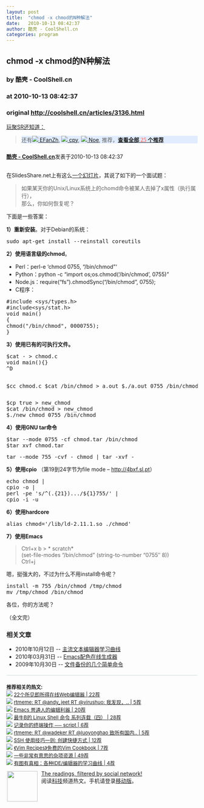 ```yaml
---
layout: post
title:  "chmod -x chmod的N种解法"
date:   2010-10-13 08:42:37
author: 酷壳 - CoolShell.cn
categories: program
---
```


## chmod -x chmod的N种解法
### by 酷壳 - CoolShell.cn
### at 2010-10-13 08:42:37
### original <http://coolshell.cn/articles/3136.html>

<a href="http://sr.ju690.cn/meme/item/86103">玩聚SR还知道：</a>
<blockquote>
<div style="background-color:#e1ecfe!important;width:auto">
	<div>还有<a href="http://sr.ju690.cn/people/EFanZh@GoogleReader?i=15520" title="EFanZh通过GoogleReader分享的其他文章"><img src="http://sr.ju690.cn/static/clogo/4.png?v=690" border="0/"> EFanZh</a>, <a href="http://sr.ju690.cn/people/cpy@GoogleReader?i=15438" title="cpy通过GoogleReader分享的其他文章"><img src="http://sr.ju690.cn/static/clogo/4.png?v=690" border="0/"> cpy</a>, <a href="http://sr.ju690.cn/people/Noe@GoogleReader?i=14796" title="Noe通过GoogleReader分享的其他文章"><img src="http://sr.ju690.cn/static/clogo/4.png?v=690" border="0/"> Noe</a>, 推荐，<a href="http://sr.ju690.cn/meme/item/86103"><b>查看全部 <big style="color:#ff7b7a;font-family:&#39;Georgia&#39;;font-size:16px">25</big> 个推荐 </b></a>
	</div>
</div></blockquote>

<div style="margin:0;padding:10px 0"><a href="http://sr.ju690.cn/author/%E9%85%B7%E5%A3%B3%20-%20CoolShell.cn"><b>酷壳 - CoolShell.cn</b></a>发表于2010-10-13 08:42:37</div>
<div style="margin:0;padding:5px 0"><p>在SlidesShare.net上有这么<a href="http://www.slideshare.net/cog/chmod-x-chmod">一个幻灯片</a>，其说了如下的一个面试题：</p>
<blockquote><p>如果某天你的Unix/Linux系统上的chomd命令被某人去掉了x属性（执行属行），<br>
那么，你如何恢复呢？</p></blockquote>
<p>下面是一些答案：</p>
<p><strong>1）重新安装</strong>。对于Debian的系统：</p>
<pre>sudo apt-get install --reinstall coreutils</pre>
<p><strong>2）使用语言级的chmod</strong>。</p>
<ul>
<li>Perl：perl-e ‘chmod 0755, “/bin/chmod”‘</li>
<li>Python：python -c “import os;os.chmod(‘/bin/chmod’, 0755)”</li>
<li>Node.js：require(“fs”).chmodSync(“/bin/chmod”, 0755);</li>
<li>C程序：</li>
</ul>
<pre>#include &lt;sys/types.h&gt;
#include&lt;sys/stat.h&gt;
void main()
{
chmod(&quot;/bin/chmod&quot;, 0000755);
}</pre>
<p><strong>3）使用已有的可执行文件。</strong></p>
<pre>
$cat - &gt; chmod.c
void main(){}
^D

$cc chmod.c
$cat /bin/chmod &gt; a.out
$./a.out 0755 /bin/chmod
</pre>
<pre>
$cp true &gt; new_chmod
$cat /bin/chmod &gt; new_chmod
$./new_chmod 0755 /bin/chmod
</pre>
<p><strong>4）使用GNU tar命令</strong></p>
<pre>$tar --mode 0755 -cf chmod.tar /bin/chmod
$tar xvf chmod.tar</pre>
<pre>tar --mode 755 -cvf - chmod | tar -xvf -</pre>
<p><strong>5）使用cpio</strong> （第19到24字节为file mode – <a href="http://4bxf.sl.pt">http://4bxf.sl.pt</a>）</p>
<pre>
echo chmod |
cpio -o |
perl -pe 's/^(.{21}).../${1}755/' |
cpio -i -u</pre>
<p><strong>6）使用hardcore</strong></p>
<pre>alias chmod='/lib/ld-2.11.1.so ./chmod'</pre>
<p><strong>7）使用Emacs</strong></p>
<blockquote><p>Ctrl+x b &gt; * scratch*<br>
(set-file-modes “/bin/chmod” (string-to-number “0755″ 8))<br>
Ctrl+j</p></blockquote>
<p>嗯，挺强大的，不过为什么不用install命令呢？</p>
<pre>install -m 755 /bin/chmod /tmp/chmod
mv /tmp/chmod /bin/chmod</pre>
<p>各位，你的方法呢？</p>
<p>（全文完）</p>
<h3>相关文章</h3><ul><li>2010年10月12日 -- <a href="http://coolshell.cn/articles/3125.html" title="主流文本编辑器学习曲线">主流文本编辑器学习曲线</a></li><li>2010年03月31日 -- <a href="http://coolshell.cn/articles/2271.html" title="Emacs配色在线生成器">Emacs配色在线生成器</a></li><li>2009年10月30日 -- <a href="http://coolshell.cn/articles/1640.html" title="文件备份的几个简单命令">文件备份的几个简单命令</a></li></ul></div>


<div style="padding-top:20px;border-top:1px solid #cbd9d9;padding-bottom:10px;FONT-SIZE:13px">
<strong>推荐相关的热文: </strong><br> 
	<div><img src="https://www.google.com/s2/favicons?domain=developers.solidot.org" border="0/"> <a title="22个所见即所得在线Web编辑器 | 22个推荐" href="http://sr.ju690.cn/meme/item/60237">22个所见即所得在线Web编辑器 | 22荐</a>
	</div> 
	<div><img src="https://www.google.com/s2/favicons?domain=twitter.com" border="0/"> <a title="rtmeme: RT @andy_jeet RT @virushuo: 我发现，对于只会骂妈逼那个人，只要你用和他一样的语言回骂，他立刻就跟你谈文明和素质，这得精神多分裂啊。这事情发生好几次了，被他骂过的可以试试看…灵啊。 | 5个推荐" href="http://sr.ju690.cn/meme/item/84297">rtmeme: RT @andy_jeet RT @virushuo: 我发现，.. | 5荐</a>
	</div> 
	<div><img src="https://www.google.com/s2/favicons?domain=www.gtdstudy.com" border="0/"> <a title="Emacs 普通人的编辑利器 | 20个推荐" href="http://sr.ju690.cn/meme/item/84940">Emacs 普通人的编辑利器 | 20荐</a>
	</div> 
	<div><img src="https://www.google.com/s2/favicons?domain=wowubuntu.com" border="0/"> <a title="最牛B的 Linux Shell 命令 系列连载（四） | 28个推荐" href="http://sr.ju690.cn/meme/item/79380">最牛B的 Linux Shell 命令 系列连载（四） | 28荐</a>
	</div> 
	<div><img src="https://www.google.com/s2/favicons?domain=li2z.cn" border="0/"> <a title="记录你的终端操作 ── script | 6个推荐" href="http://sr.ju690.cn/meme/item/53734">记录你的终端操作 ── script | 6荐</a>
	</div> 
	<div><img src="https://www.google.com/s2/favicons?domain=twitter.com" border="0/"> <a title="rtmeme: RT @wadeker RT @luoyonghao 致所有国内微博网站：不管你们删帖删的多狠，也不管你们是为了什么，今天你们扛住了没做“系统维护”就是臭牛逼。敬礼。 | 5个推荐" href="http://sr.ju690.cn/meme/item/85517">rtmeme: RT @wadeker RT @luoyonghao 致所有国内.. | 5荐</a>
	</div> 
	<div><img src="https://www.google.com/s2/favicons?domain=linuxtoy.org" border="0/"> <a title="SSH 使用技巧一则: 创建快捷方式 | 12个推荐" href="http://sr.ju690.cn/meme/item/20676">SSH 使用技巧一则: 创建快捷方式 | 12荐</a>
	</div> 
	<div><img src="https://www.google.com/s2/favicons?domain=cocre.com" border="0/"> <a title="《Vim Recipes》免费的Vim Cookbook | 7个推荐" href="http://sr.ju690.cn/meme/item/28659">《Vim Recipes》免费的Vim Cookbook | 7荐</a>
	</div> 
	<div><img src="https://www.google.com/s2/favicons?domain=coolshell.cn" border="0/"> <a title="一些非常有意思的杂项资源 | 49个推荐" href="http://sr.ju690.cn/meme/item/84239">一些非常有意思的杂项资源 | 49荐</a>
	</div> 
	<div><img src="https://www.google.com/s2/favicons?domain=initiative.yo2.cn" border="0/"> <a title="有图有真相：各种IDE/编辑器的学习曲线 | 4个推荐" href="http://sr.ju690.cn/meme/item/6052">有图有真相：各种IDE/编辑器的学习曲线 | 4荐</a>
	</div>
</div>
<div style="float:left;margin:2px 10px 2px 2px">
<a href="http://sr.ju690.cn" title="玩聚SR"><img src="http://sr.ju690.cn/static/images/fish.jpg" border="0" width="80px"></a>
</div>
<div><a href="http://sr.ju690.cn/">The readings, filtered by social network!</a><br>阅读<a href="http://sr.ju690.cn/tag/tech">科技</a>频道热文。手机请登录<a href="http://sr.ju690.cn/m">移动版</a>。</div>